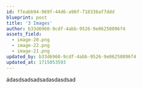 ```yaml
---
id: f7eabb94-969f-44d6-a96f-718336af7ddd
blueprint: post
title: '3 Images'
author: b33d6960-9cdf-4abb-9526-9e06250896f4
assets_field:
  - image-20.png
  - image-22.png
  - image-21.png
updated_by: b33d6960-9cdf-4abb-9526-9e06250896f4
updated_at: 1715053593
---
```

ádasdsadsadsadasdasdsad